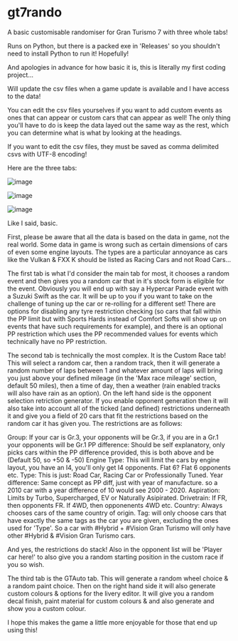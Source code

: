 # gt7rando
A basic customisable randomiser for Gran Turismo 7 with three whole tabs!

Runs on Python, but there is a packed exe in 'Releases' so you shouldn't need to install Python to run it! Hopefully!

And apologies in advance for how basic it is, this is literally my first coding project...

Will update the csv files when a game update is available and I have access to the data!

You can edit the csv files yourselves if you want to add custom events as ones that can appear or custom cars that can appear as well! The only thing you'll have to do is keep the data layed out the same way as the rest, which you can determine what is what by looking at the headings.

If you want to edit the csv files, they must be saved as comma delimited csvs with UTF-8 encoding!


Here are the three tabs:

![image](https://github.com/cheeseofpiece/gt7rando/assets/88277510/355bc3ef-ef50-413f-b216-c06e1094b865)

![image](https://github.com/cheeseofpiece/gt7rando/assets/88277510/bea7d853-0edf-4604-b129-dee743ebb0b8)

![image](https://github.com/cheeseofpiece/gt7rando/assets/88277510/42f31239-10ee-47b9-9722-9a8c388b07ab)


Like I said, basic.

First, please be aware that all the data is based on the data in game, not the real world. Some data in game is wrong such as certain dimensions of cars of even some engine layouts. The types are a particular annoyance as cars like the Vulkan & FXX K should be listed as Racing Cars and not Road Cars...

The first tab is what I'd consider the main tab for most, it chooses a random event and then gives you a random car that in it's stock form is eligible for the event. Obviously you will end up with say a Hypercar Parade event with a Suzuki Swift as the car. It will be up to you if you want to take on the challenge of tuning up the car or re-rolling for a different set! There are options for disabling any tyre restriction checking (so cars that fall within the PP limit but with Sports Hards instead of Comfort Softs will show up on events that have such requirements for example), and there is an optional PP restriction which uses the PP recommended values for events which technically have no PP restriction.



The second tab is technically the most complex. It is the Custom Race tab! This will select a random car, then a random track, then it will generate a random number of laps between 1 and whatever amount of laps will bring you just above your defined mileage (in the 'Max race mileage' section, default 50 miles), then a time of day, then a weather (rain enabled tracks will also have rain as an option).
On the left hand side is the opponent selection retriction generator. If you enable opponent generation then it will also take into account all of the ticked (and defined) restrictions underneath it and give you a field of 20 cars that fit the restrictions based on the random car it has given you. The restrictions are as follows:

Group: If your car is Gr.3, your opponents will be Gr.3, if you are in a Gr.1 your opponents will be Gr.1
PP difference: Should be self explanatory, only picks cars within the PP difference provided, this is both above and be (Default 50, so +50 & -50)
Engine Type: This will limit the cars by engine layout, you have an I4, you'll only get I4 opponents. Flat 6? Flat 6 opponents etc.
Type: This is just: Road Car, Racing Car or Professionally Tuned.
Year difference: Same concept as PP diff, just with year of manufacture. so a 2010 car with a year difference of 10 would see 2000 - 2020.
Aspiration: Limits by Turbo, Supercharged, EV or Naturally Asipirated.
Drivetrain: If FR, then opponents FR. If 4WD, then opponenents 4WD etc.
Country: Always chooses cars of the same country of origin.
Tag: will only choose cars that have exactly the same tags as the car you are given, excluding the ones used for 'Type'. So a car with #Hybrid + #Vision Gran Turismo will only have other #Hybrid & #Vision Gran Turismo cars.

And yes, the restrictions do stack! Also in the opponent list will be 'Player car here!' to also give you a random starting position in the custom race if you so wish.



The third tab is the GTAuto tab. This will generate a random wheel choice & a random paint choice. Then on the right hand side it will also generate custom colours & options for the livery editor. It will give you a random decal finish, paint material for custom colours & and also generate and show you a custom colour.

I hope this makes the game a little more enjoyable for those that end up using this!
